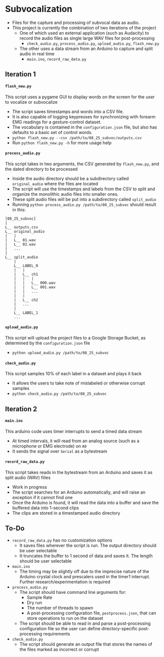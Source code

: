 # Subvocalization
- Files for the capture and processing of subvocal data as audio.
- This project is currently the combination of two iterations of the project
  - One of which used an external application (such as Audacity) to record the audio files as single large WAV files for post-processing
    - `check_audio.py`, `process_audio.py`, `upload_audio.py`, `flash_new.py`
  - The other uses a data stream from an Arduino to capture and split audio in real time
    - `main.ino`, `record_raw_data.py`

## Iteration 1

#### `flash_new.py`
This script uses a pygame GUI to display words on the screen for the user to vocalize or subvocalize
- The script saves timestamps and words into a CSV file.
- It is also capable of logging keypresses for synchronizing with forearm EMG readings for a gesture-control dataset.
- The vocabulary is contained in the `configuration.json` file, but also has defaults to a basic set of control words.
- `python flash_new.py --csv /path/to/08_25_subvoc/outputs.csv`
- Run `python flash_new.py -h` for more usage help

#### `process_audio.py`
This script takes in two arguments, the CSV generated by `flash_new.py`, and the dated directory to be processed
- Inside the audio directory should be a subdirectory called `original_audio` where the files are located
- The script will use the timestamps and labels from the CSV to split and organize the monolithic audio files into smaller ones.
- These split audio files will be put into a subdirectory called `split_audio`
- Running `python process_audio.py /path/to/08_25_subvoc` should result in this:
```
[08_25_subvoc]
|
L__ outputs.csv
L__ original_audio
|   |
|   L__ 01.wav
|   L__ 02.wav
|   ...
|
L__ split_audio
    |
    L__ LABEL_0
    |   |
    |   L__ ch1
    |   |   |
    |   |   L__ 000.wav
    |   |   L__ 001.wav
    |   |   ...
    |   |
    |   L__ ch2
    |   ...
    |
    L__ LABEL_1
    ...
```

#### `upload_audio.py`
This script will upload the project files to a Google Storage Bucket, as determined by the `configuration.json` file
- `python upload_audio.py /path/to/08_25_subvoc`

#### `check_audio.py`
This script samples 10% of each label in a dataset and plays it back
- It allows the users to take note of mislabeled or otherwise corrupt samples
- `python check_audio.py /path/to/08_25_subvoc`

## Iteration 2

#### `main.ino`
This arduino code uses timer interrupts to send a timed data stream
- At timed intervals, it will read from an analog source (such as a microphone or EMG electrode) on `A0`
- It sends the signal over `Serial` as a bytestream

#### `record_raw_data.py`
This script takes reads in the bytestream from an Arduino and saves it as split audio (WAV) fiiles
- Work in progress
- The script searches for an Arduino automatically, and will raise an exception if it cannot find one
- Once the Arduino is found, it will read the data into a buffer and save the buffered data into 1-second clips
- The clips are stored in a timestamped audio directory

## To-Do
- `record_raw_data.py` has no customization options
  - It saves files wherever the script is run. The output directory should be user selectable
  - It truncates the buffer to 1 second of data and saves it. The length should be user selectable
- `main.ino`
  - The timing may be slightly off due to the imprecise nature of the Arduino crystal clock and prescalers used in the timer1 interrupt. Further research/experimentation is required
- `process_audio.py`
  - The script should have command line arguments for:
    - Sample Rate
    - Dry run
    - The number of threads to spawn
    - A post-processing configuration file, `postprocess.json`, that can store operations to run on the dataset
  - The script should be able to read in and parse a post-processing configuration file so the user can define directory-specific post-processing requirements
- `check_audio.py`
  - The script should generate an output file that stores the names of the files marked as incorrect or corrupt
